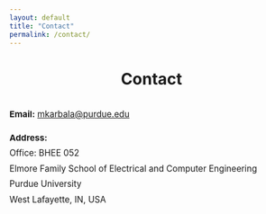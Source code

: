 ```yaml
---
layout: default
title: "Contact"
permalink: /contact/
---
```


<h1 style="text-align: center;">Contact</h1>

<div style="max-width: 1000px; margin: 2rem auto; font-size: 0.95rem; line-height: 1.8; text-align: left;">

  <p><strong>Email:</strong> <a href="mailto:mkarbala@purdue.edu">mkarbala@purdue.edu</a></p>

<p><strong>Address:</strong><br>
Office: BHEE 052<br>
Elmore Family School of Electrical and Computer Engineering<br>
Purdue University<br>
West Lafayette, IN, USA
</p>

</div>

